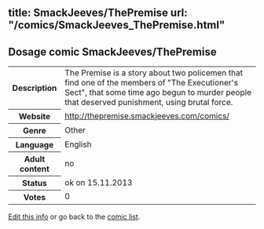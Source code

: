 title: SmackJeeves/ThePremise
url: "/comics/SmackJeeves_ThePremise.html"
---
Dosage comic SmackJeeves/ThePremise
-----------------------------------------

<p id="msg"></p>
<script type="text/javascript">
if (window.location.search === '?edit_info_mail=sent_ok') {
  var elem = document.getElementById("msg");
  elem.innerHTML = 'Edited information sucessfully sent for review, which is usually done daily. Thanks!';
  elem.className = 'ok';
}
</script>
<table class="comicinfo">
<tr>
<th>Description</th><td>The Premise is a story about two policemen that find one of the members of &quot;The Executioner's Sect&quot;, that some time ago begun to murder people that deserved punishment, using brutal force.</td>
</tr>
<tr>
<th>Website</th><td><a href="http://thepremise.smackjeeves.com/comics/">http://thepremise.smackjeeves.com/comics/</a></td>
</tr>
<tr>
<th>Genre</th><td>Other</td>
</tr>
<tr>
<th>Language</th><td>English</td>
</tr>
<tr>
<th>Adult content</th><td>no</td>
</tr>
<tr>
<th>Status</th><td>ok on 15.11.2013</td>
</tr>
<tr>
<th>Votes</th><td>0</td>
</tr>
</table>

[Edit this info](SmackJeeves_ThePremise_edit.html) or go back to the [comic list](../comic-index.html).
